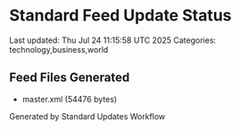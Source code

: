 # Standard Feed Update Status
Last updated: Thu Jul 24 11:15:58 UTC 2025
Categories: technology,business,world

## Feed Files Generated
- master.xml (54476 bytes)

Generated by Standard Updates Workflow
